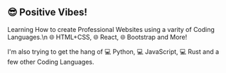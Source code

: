 ## 😎 Positive Vibes!

Learning How to create Professional Websites using a varity of Coding Languages.\n
🌐 HTML+CSS, 🌐 React, 🌐 Bootstrap and More!

I'm also trying to get the hang of 💻 Python, 💻 JavaScript, 💻 Rust and a few other Coding Languages.

